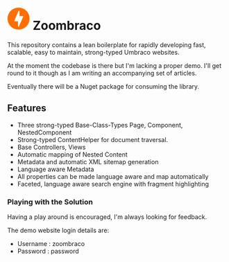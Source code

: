 # <img src="build/assets/logo/zoombraco-64.png" width="52" height="52"/> Zoombraco

This repository contains a lean boilerplate for rapidly developing fast, scalable, easy to maintain, strong-typed Umbraco websites. 

At the moment the codebase is there but I'm lacking a proper demo. I'll get round to it though as I am writing an accompanying set of articles.

Eventually there will be a Nuget package for consuming the library.

## Features

 - Three strong-typed Base-Class-Types Page, Component, NestedComponent
 - Strong-typed ContentHelper for document traversal.
 - Base Controllers, Views
 - Automatic mapping of Nested Content
 - Metadata and automatic XML sitemap generation
 - Language aware Metadata
 - All properties can be made language aware and map automatically
 - Faceted, language aware search engine with fragment highlighting

### Playing with the Solution

Having a play around is encouraged, I'm always looking for feedback.

The demo website login details are:
 - Username : zoombraco
 - Password : password
